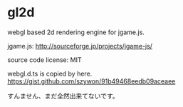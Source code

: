 gl2d
========

webgl based 2d rendering engine for jgame.js.

jgame.js: http://sourceforge.jp/projects/jgame-js/

source code license: MIT

webgl.d.ts is copied by here.
https://gist.github.com/szywon/91b49468eedb09aceaee


すんません、まだ全然出来てないです。